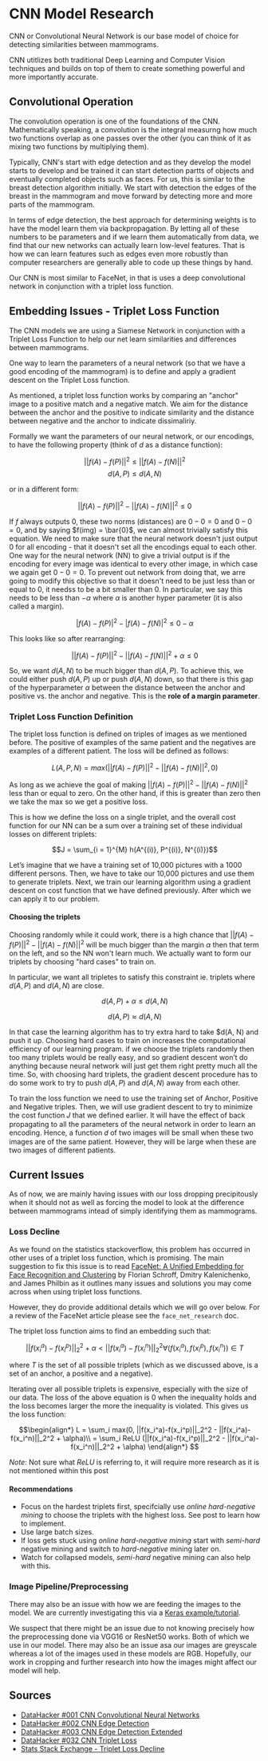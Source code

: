 # CNN Model Research

CNN or Convolutional Neural Network is our base model of choice for detecting similarities between mammograms.

CNN utitlizes both traditional Deep Learning and Computer Vision techniques and builds on top of them to create something powerful and more importantly accurate.

## Convolutional Operation

The convolution operation is one of the foundations of the CNN. Mathematically speaking, a convolution is the integral measurng how much two functions overlap as one passes over the other (you can think of it as mixing two functions by multiplying them).

Typically, CNN's start with edge detection and as they develop the model starts to develop and be trained it can start detection partts of objects and eventually completed objects such as faces. For us, this is similar to the breast detection algorithm initially. We start with detection the edges of the breast in the mammogram and move forward by detecting more and more parts of the mammogram.

In terms of edge detection, the best approach for determining weights is to have the model learn them via backpropagation. By letting all of these numbers to be parameters and if we learn them automatically from data, we find that our new networks can actually learn low-level features. That is how we can learn features such as edges even more robustly than computer researchers are generally able to code up these things by hand.

Our CNN is most similar to FaceNet, in that is uses a deep convolutional network in conjunction with a triplet loss function.

## Embedding Issues - Triplet Loss Function

The CNN models we are using a Siamese Network in conjunction with a Triplet Loss Function to help our net learn similarities and differences between mammograms.

One way to learn the parameters of a neural network (so that we have a good encoding of the mammogram) is to define and apply a gradient descent on the Triplet Loss function.

As mentioned, a triplet loss function works by comparing an "anchor" image to a positive match and a negative match. We aim for the distance between the anchor and the positive to indicate similarity and the distance between negative and the anchor to indicate dissimaliriy.

Formally we want the parameters of our neural network, or our encodings, to have the following property (think of $d$ as a distance function):

$$||f(A)-f(P)||^2 \le ||f(A) - f(N)||^2$$
$$d(A, P) \le d(A, N)$$

or in a different form:

$$||f(A) - f(P)||^2 - ||f(A) - f(N)||^2 \le 0$$

If $f$ always outputs 0, these two norms (distances) are $0-0=0$ and $0-0=0$, and by saying $f(img) = \bar{0}$, we can almost trivially satisfy this equation. We need to make sure that the neural network doesn't just output 0 for all encoding - that it doesn't set all the encodings equal to each other. One way for the neural network (NN) to give a trivial output is if the encoding for every image was identical to every other image, in which case we again get $0-0=0$. To prevent out network from doing that, we arre going to modify this objective so that it doesn't need to be just less than or equal to 0, it needss to be a bit smaller than 0. In particular, we say this needs to be less than $-\alpha$ where $\alpha$ is another hyper parameter (it is also called a margin).

$$|f(A) - f(P)|^2 - |f(A) - f(N)|^2 \le 0-\alpha$$

This looks like so after rearranging:

$$||f(A)-f(P)||^2 - ||f(A)-f(N)||^2 + \alpha \le 0$$

So, we want $d(A, N)$ to be much bigger than $d(A, P)$. To achieve this, we could either push $d(A, P)$ up or push $d(A, N)$ down, so that there is this gap of the hyperparameter $\alpha$ between the distance between the anchor and positive vs. the anchor and negative. This is the **role of a margin parameter**.

### Triplet Loss Function Definition

The triplet loss function is defined on triples of images as we mentioned before. The positive of examples of the same patient and the negatives are examples of a different patient. The loss will be defined as follows:

$$L(A, P, N) = max(||f(A)-f(P)||^2 - ||f(A)-f(N)||^2, 0)$$

As long as we achieve the goal of making $||f(A)-f(P)||^2 - ||f(A)-f(N)||^2$ less than or equal to zero. On the other hand, if this is greater than zero then we take the max so we get a positive loss.

This is how we define the loss on a single triplet, and the overall cost function for our NN can be a sum over a training set of these individual losses on different triplets:

$$J = \sum_{i = 1}^{M} h(A^{(i)}, P^{(i)}, N^{(i)})$$

Let’s imagine that we have a training set of 10,000 pictures with a 1000 different persons. Then, we have to take our 10,000 pictures and use them to generate triplets. Next, we train our learning algorithm using a gradient descent on cost function that we have defined previously. After which we can apply it to our problem.

#### **Choosing the triplets**

Choosing randomly while it could work, there is a high chance that $||f(A)-f(P)||^2 - ||f(A)-f(N)||^2$ will be much bigger than the margin $\alpha$ then that term on the left, and so the NN won't learn much. We actually want to form our triplets by choosing "hard cases" to train on.

In particular, we want all tripletes to satisfy this constraint ie. triplets where $d(A, P)$ and $d(A, N)$ are close.

$$d(A, P) + \alpha \le d(A, N)$$

$$d(A, P) \approx d(A, N)$$

In that case the learning algorithm has to try extra hard to take $d(A, N) and push it up. Choosing hard cases to train on increases the computational efficiency of our learning program. if we choose the triplets randomly then too many triplets would be really easy, and so gradient descent won’t do anything because neural network will just get them right pretty much all the time. So, with choosing hard triplets, the gradient descent procedure has to do some work to try to push $d(A, P)$ and $d(A, N)$ away from each other.

To train the loss function we need to use the training set of Anchor, Positive and Negative triples. Then, we will use gradient descent to try to minimize the cost function 𝐽 that we defined earlier. It will have the effect of back propagating to all the parameters of the neural network in order to learn an encoding. Hence, a function 𝑑 of two images will be small when these two images are of the same patient. However, they will be large when these are two images of different patients.

## Current Issues

As of now, we are mainly having issues with our loss dropping precipitously when it should not as well as forcing the model to look at the difference between mammograms intead of simply identifying them as mammograms.

### Loss Decline

As we found on the statistics stackoverflow, this problem has occurred in other uses of a triplet loss function, which is promising. The main suggestion to fix this issue is to read [FaceNet: A Unified Embedding for Face Recognition and Clustering](https://arxiv.org/abs/1503.03832) by Florian Schroff, Dmitry Kalenichenko, and James Philbin as it outlines many issues and solutions you may come across when using triplet loss functions.

However, they do provide additional details which we will go over below. For a review of the FaceNet article please see the `face_net_research` doc.

The triplet loss function aims to find an embedding such that:

$$||f(x_i^a)-f(x_i^p)||_2^2 + \alpha \lt ||f(x_i^a)-f(x_i^n)||_2^2 \forall (f(x_i^a), f(x_i^p), f(x_i^n)) \in T $$

where $T$ is the set of all possible triplets (which as we discussed above, is a set of an anchor, a positive and a negative).

Iterating over all possible triplets is expensive, especially with the size of our data. The loss of the above equation is 0 when the inequality holds and the loss becomes larger the more the inequality is violated. This gives us the loss function:

$$\begin{align*}
L = \sum_i max(0, ||f(x_i^a)-f(x_i^p)||_2^2 - ||f(x_i^a)-f(x_i^n)||_2^2 + \alpha)\\
= \sum_i ReLU (||f(x_i^a)-f(x_i^p)||_2^2 - ||f(x_i^a)-f(x_i^n)||_2^2 + \alpha)
\end{align*}
$$

*Note*: Not sure what $ReLU$ is referring to, it will require more research as it is not mentioned within this post

#### **Recommendations**

- Focus on the hardest triplets first, specifcially use *online hard-negative mining* to choose the triplets with the highest loss. See post to learn how to implement.
- Use large batch sizes.
- If loss gets stuck using *online hard-negative mining* start with *semi-hard* negative mining and switch to *hard-negative* mining later on.
- Watch for collapsed models, *semi-hard* negative mining can also help with this.

### Image Pipeline/Preprocessing

There may also be an issue with how we are feeding the images to the model. We are currently investigating this via a [Keras example/tutorial](https://keras.io/examples/vision/siamese_network/).

We suspect that there might be an issue due to not knowing precisely how the preprocessing done via VGG16 or ResNet50 works. Both of which we use in our model. There may also be an issue asa our images are greyscale whereas a lot of the images used in these models are RGB. Hopefully, our work in cropping and further research into how the images might affect our model will help.

## Sources

- [DataHacker #001 CNN Convolutional Neural Networks](https://datahacker.rs/computer-vision/)
- [DataHacker #002 CNN Edge Detection](https://datahacker.rs/edge-detection/)
- [DataHacker #003 CNN Edge Detection Extended](https://datahacker.rs/edge-detection-extended/)
- [DataHacker #032 CNN Triplet Loss](https://datahacker.rs/siamese-network-triplet-loss/)
- [Stats Stack Exchange - Triplet Loss Decline](https://stats.stackexchange.com/questions/475655/in-training-a-triplet-network-i-first-have-a-solid-drop-in-loss-but-eventually)
